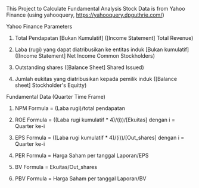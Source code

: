 This Project to Calculate Fundamental Analysis Stock
Data is from Yahoo Finance (using yahooquery, https://yahooquery.dpguthrie.com/)

Yahoo Finance Parameters
1. Total Pendapatan
[Bukan Kumulatif]
([Income Statement] Total Revenue)

2. Laba (rugi) yang dapat diatribusikan ke entitas induk
[Bukan kumulatif]
([Income Statement] Net Income Common Stockholders)

3. Outstanding shares
([Balance Sheet] Shared Issued)

4. Jumlah eukitas yang diatribusikan kepada pemilik induk
([Balance sheet] Stockholder's Equitty)



Fundamental Data (Quarter Time Frame)
1. NPM
Formula = (Laba rugi)/total pendapatan

2. ROE
Formula = ((Laba rugi kumulatif * 4)/(i))/[Ekuitas]
dengan i = Quarter ke-i

3. EPS
Formula = ((Laba rugi kumulatif * 4)/(i))/[Out_shares]
dengan i = Quarter ke-i

4. PER
Formula = Harga Saham per tanggal Laporan/EPS

5. BV
Formula = Ekuitas/Out_shares

6. PBV
Formula = Harga Saham per tanggal Laporan/BV